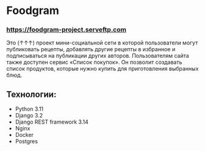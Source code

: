 # Foodgram

### https://foodgram-project.serveftp.com

 Это (↑↑↑) проект мини-социальной сети в которой пользователи могут публиковать рецепты, добавлять другие рецепты в избранное и подписываться на публикации других авторов. Пользователям сайта также доступен сервис «Список покупок». Он позволит создавать список продуктов, которые нужно купить для приготовления выбранных блюд.

## Технологии:

- Python 3.11
- Django 3.2
- Django REST framework 3.14
- Nginx
- Docker
- Postgres
